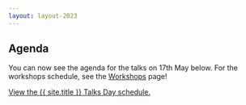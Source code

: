 ```yaml
---
layout: layout-2023
---
```


## Agenda 

You can now see the agenda for the talks on 17th May below. For the workshops schedule, see the [Workshops](Workshops) page!

<a id="sched-embed" href="https://{{ site.sched }}/2023-05-17/overview" data-sched-sidebar="no">View the {{ site.title }} Talks Day schedule.</a><script type="text/javascript" src="https://{{ site.sched }}/js/embed.js"></script>
